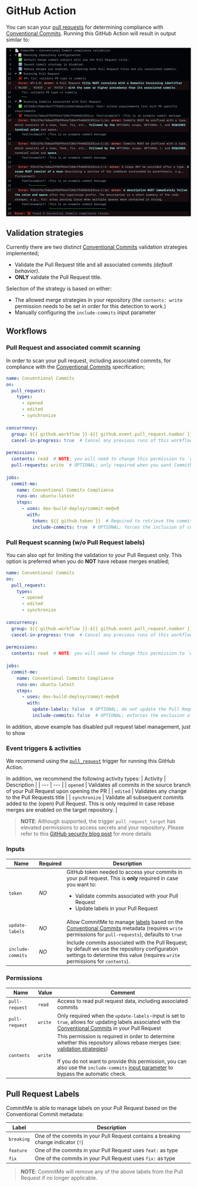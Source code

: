 <!-- 
SPDX-FileCopyrightText: 2023 Kevin de Jong <monkaii@hotmail.com>

SPDX-License-Identifier: GPL-3.0-or-later
-->

# GitHub Action

You can scan your [pull requests](#pull-request-scanning) for determining compliance with [Conventional Commits]. Running this GitHub Action will result in output similar to:

![Example](./images/action-example.png)

## Validation strategies

Currently there are two distinct [Conventional Commits] validation strategies implemented;
- Validate the Pull Request title and all associated commits _(default behavior)_.
- **ONLY** validate the Pull Request title.

Selection of the strategy is based on either:
- The allowed merge strategies in your repository (the `contents: write` permission needs to be set in order for this detection to work.)
- Manually configuring the `include-commits` input parameter

## Workflows

### Pull Request and associated commit scanning

In order to scan your pull request, including associated commits, for compliance with the [Conventional Commits] specification;

```yaml
name: Conventional Commits
on:
  pull_request:
    types:
      - opened
      - edited
      - synchronize

concurrency:
  group: ${{ github.workflow }}-${{ github.event.pull_request.number }}  # Ensure that only one instance of this workflow is running per Pull Request
  cancel-in-progress: true  # Cancel any previous runs of this workflow

permissions:
  contents: read  # NOTE; you will need to change this permission to `write` in case you do not provide the `include-commits` input parameter.
  pull-requests: write  # OPTIONAL; only required when you want CommitMe to update labels in your Pull Request, set `update-labels` to `false` if you do not require this feature.

jobs:
  commit-me:
    name: Conventional Commits Compliance
    runs-on: ubuntu-latest
    steps:
      - uses: dev-build-deploy/commit-me@v0
        with:
          token: ${{ github.token }}  # Required to retrieve the commits associated with your Pull Request
          include-commits: true  # OPTIONAL; forces the inclusion of commits associated with your Pull Request
```

### Pull Request scanning (w/o Pull Request labels)

You can also opt for limiting the validation to your Pull Request only. This option is preferred when you do **NOT** have rebase merges enabled;

```yaml
name: Conventional Commits
on:
  pull_request:
    types:
      - opened
      - edited
      - synchronize

concurrency:
  group: ${{ github.workflow }}-${{ github.event.pull_request.number }}  # Ensure that only one instance of this workflow is running per Pull Request
  cancel-in-progress: true  # Cancel any previous runs of this workflow

permissions:
  contents: read  # NOTE; you will need to change this permission to `write` in case you do not provide the `include-commits` input parameter.

jobs:
  commit-me:
    name: Conventional Commits Compliance
    runs-on: ubuntu-latest
    steps:
      - uses: dev-build-deploy/commit-me@v0
        with:
          update-labels: false  # OPTIONAL; do not update the Pull Request labels based on the Conventional Commits information.
          include-commits: false  # OPTIONAL; enforces the exclusion of commits associated with your Pull Request
```

In addition, above example has disabled pull request label management, just to show 

### Event triggers & activities

We recommend using the [`pull_request`](https://docs.github.com/en/actions/using-workflows/events-that-trigger-workflows#pull_request) trigger for running this GitHub Action.

In addition, we recommend the following activity types: 
| Activity | Description |
| --- | --- |
| `opened` | Validates all commits in the source branch of your Pull Request upon opening the PR |
| `edited` | Validates any change to the Pull Requests title |
| `synchronize` | Validate all subsequent commits added to the (open) Pull Request. This is only required in case rebase merges are enabled on the target repository. |

> **NOTE**: Although supported, the trigger `pull_request_target` has elevated permissions to access secrets and your repository. Please refer to this [GitHub security blog post](https://securitylab.github.com/research/github-actions-preventing-pwn-requests/) for more details 

### Inputs

| Name | Required | Description |
| --- | --- | --- |
| `token` | *NO* | GitHub token needed to access your commits in your pull request. This is **only** required in case you want to:<br><ul><li>Validate commits associated with your Pull Request</li><li>Update labels in your Pull Request</li></ul> |
| `update-labels` | *NO* | Allow CommitMe to manage [labels](#pull-request-labels) based on the [Conventional Commits] metadata (requires `write` permissions for `pull-requests`), defaults to `true` |
| `include-commits` | *NO* | Include commits associated with the Pull Request; by default we use the repository configuration settings to determine this value (requires `write` permissions for `contents`). |

### Permissions

| Name | Value | Comment |
| --- | --- | --- |
| `pull-request` | `read` | Access to read pull request data, including associated commits |
| `pull-request` | `write` | Only required when the `update-labels`-input is set to `true`, allows for updating labels associated with the [Conventional Commits] in your Pull Request |
| `contents` | `write` | This permission is required in order to determine whether this repository allows rebase merges (see: [validation strategies](#validation-strategies))<br><br>If you do not want to provide this permission, you can also use the `include-commits` [input parameter](#inputs) to bypass the automatic check. |

## Pull Request Labels

CommitMe is able to manage labels on your Pull Request based on the Conventional Commit metadata:

| Label | Description |
| --- | --- |
| `breaking` | One of the commits in your Pull Request contains a breaking change indicator (`!`) |
| `feature` | One of the commits in your Pull Request uses `feat:` as type |
| `fix` | One of the commits in your Pull Request uses `fix:` as type |

> **NOTE**: CommitMe will remove any of the above labels from the Pull Request if no longer applicable.

[Conventional Commits]: https://www.conventionalcommits.org/en/v1.0.0/
